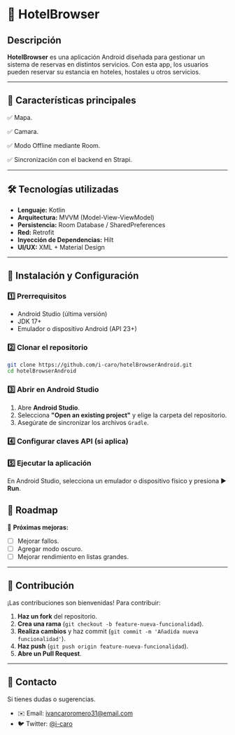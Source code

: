 # 📱 HotelBrowser

## Descripción
**HotelBrowser** es una aplicación Android diseñada para gestionar un sistema de reservas en distintos servicios. Con esta app, los usuarios pueden reservar su estancia en hoteles, hostales u otros servicios.

---

## 📌 Características principales
✅ Mapa. 

✅ Camara.

✅ Modo Offline mediante Room.  

✅ Sincronización con el backend en Strapi.  

---

## 🛠️ Tecnologías utilizadas
- **Lenguaje:** Kotlin
- **Arquitectura:** MVVM (Model-View-ViewModel)  
- **Persistencia:** Room Database / SharedPreferences  
- **Red:** Retrofit
- **Inyección de Dependencias:** Hilt 
- **UI/UX:** XML + Material Design   

---

## 🚀 Instalación y Configuración

### 1️⃣ Prerrequisitos
- Android Studio (última versión)
- JDK 17+
- Emulador o dispositivo Android (API 23+)

### 2️⃣ Clonar el repositorio
```sh
git clone https://github.com/i-caro/hotelBrowserAndroid.git
cd hotelBrowserAndroid
```

### 3️⃣ Abrir en Android Studio
1. Abre **Android Studio**.
2. Selecciona **"Open an existing project"** y elige la carpeta del repositorio.
3. Asegúrate de sincronizar los archivos `Gradle`.

### 4️⃣ Configurar claves API (si aplica)

### 5️⃣ Ejecutar la aplicación
En Android Studio, selecciona un emulador o dispositivo físico y presiona ▶️ **Run**.


## 🚧 Roadmap
📌 **Próximas mejoras:**
- [ ] Mejorar fallos.
- [ ] Agregar modo oscuro.
- [ ] Mejorar rendimiento en listas grandes.

---

## 🤝 Contribución
¡Las contribuciones son bienvenidas! Para contribuir:
1. **Haz un fork** del repositorio.
2. **Crea una rama** (`git checkout -b feature-nueva-funcionalidad`).
3. **Realiza cambios** y haz commit (`git commit -m 'Añadida nueva funcionalidad'`).
4. **Haz push** (`git push origin feature-nueva-funcionalidad`).
5. **Abre un Pull Request**.

---

## 📩 Contacto
Si tienes dudas o sugerencias.
- ✉️ Email: [ivancaroromero31@email.com](mailto:ivancaroromero31@email.com)
- 🐦 Twitter: [@i-caro](https://twitter.com/i-caro)
